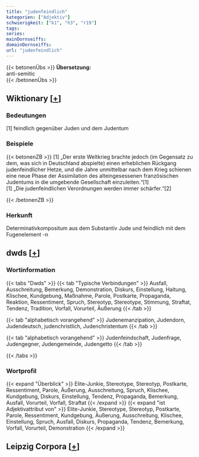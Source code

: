 ```yaml
---
title: "judenfeindlich"
kategorien: ["Adjektiv"]
schwierigkeit: ["k1", "h3", "r19"]
tags:
series:
mainDornseiffs:
domainDornseiffs:
url: "judenfeindlich"
---
```


{{< betonenÜbs >}}
**Übersetzung:**  
anti-semitic  
{{< /betonenÜbs >}}

## Wiktionary [[+](https://de.wiktionary.org/wiki/judenfeindlich)]

### Bedeutungen
[1] feindlich gegenüber Juden und dem Judentum  

### Beispiele
{{< betonenZB >}}
[1] „Der erste Weltkrieg brachte jedoch (im Gegensatz zu dem, was sich in Deutschland abspielte) einen erheblichen Rückgang judenfeindlicher Hetze, und die Jahre unmittelbar nach dem Krieg schienen eine neue Phase der Assimilation des alteingesessenen französischen Judentums in die umgebende Gesellschaft einzuleiten.“[1]  
[1] „Die judenfeindlichen Verordnungen werden immer schärfer.“[2]  

{{< /betonenZB >}}
### Herkunft
Determinativkompositum aus dem Substantiv Jude und feindlich mit dem Fugenelement -n  



## dwds [[+](https://www.dwds.de/wb/judenfeindlich)]

### Wortinformation
{{< tabs "Dwds" >}}
{{< tab "Typische Verbindungen" >}}
Ausfall, Ausschreitung, Bemerkung, Demonstration, Diskurs, Einstellung, Haltung, Klischee, Kundgebung, Maßnahme, Parole, Postkarte, Propaganda, Reaktion, Ressentiment, Spruch, Stereotyp, Stereotype, Stimmung, Straftat, Tendenz, Tradition, Vorfall, Vorurteil, Äußerung
{{< /tab >}}

{{< tab "alphabetisch vorangehend" >}}
Judenemanzipation, Judendorn, Judendeutsch, judenchristlich, Judenchristentum
{{< /tab >}}

{{< tab "alphabetisch vorangehend" >}}
Judenfeindschaft, Judenfrage, Judengegner, Judengemeinde, Judengetto
{{< /tab >}}

{{< /tabs >}}

### Wortprofil
{{< expand "Überblick" >}} Elite-Junkie, Stereotype, Stereotyp, Postkarte, Ressentiment, Parole, Äußerung, Ausschreitung, Spruch, Klischee, Kundgebung, Diskurs, Einstellung, Tendenz, Propaganda, Bemerkung, Ausfall, Vorurteil, Vorfall, Straftat {{< /expand >}}
{{< expand "ist Adjektivattribut von" >}} Elite-Junkie, Stereotype, Stereotyp, Postkarte, Parole, Ressentiment, Kundgebung, Äußerung, Ausschreitung, Klischee, Einstellung, Spruch, Ausfall, Diskurs, Propaganda, Tendenz, Bemerkung, Vorfall, Vorurteil, Demonstration {{< /expand >}}

## Leipzig Corpora [[+](https://corpora.uni-leipzig.de/en/res?word=judenfeindlich&corpusId=deu_newscrawl-public_2018)]

